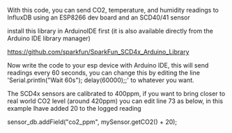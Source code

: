 With this code, you can send CO2, temperature, and humidity readings to InfluxDB using an ESP8266 dev board and an SCD40/41 sensor

install this library in ArduinoIDE first (it is also available directly from the Arduino IDE library manager)

https://github.com/sparkfun/SparkFun_SCD4x_Arduino_Library

Now write the code to your esp device with Arduino IDE, this will send readings every 60 seconds, you can change this by editing the line 'Serial.println("Wait 60s"); delay(60000);;' to whatever you want.

The SCD4x sensors are calibrated to 400ppm, if you want to bring closer to real world CO2 level (around 420ppm) you can edit line 73 as below, in this example Ihave added 20 to the logged reading

sensor_db.addField("co2_ppm", mySensor.getCO2() + 20);
